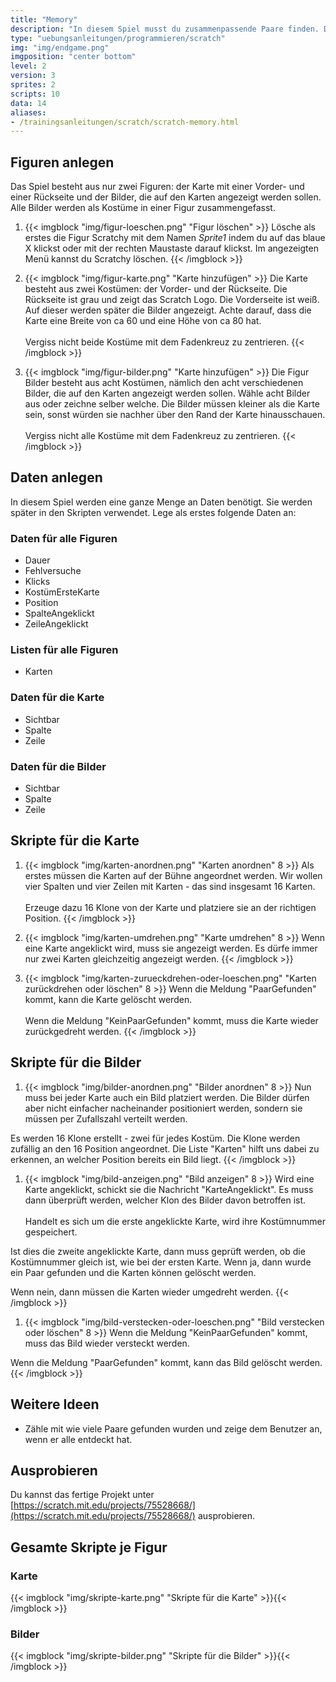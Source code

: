 ```yaml
---
title: "Memory"
description: "In diesem Spiel musst du zusammenpassende Paare finden. Du darfst immer nur zwei Karten gleichzeitig umdrehen. Wie viele Versuche brauchst du, bis du alle Paare gefunden hast?"
type: "uebungsanleitungen/programmieren/scratch"
img: "img/endgame.png"
imgposition: "center bottom"
level: 2
version: 3
sprites: 2
scripts: 10
data: 14
aliases:
- /trainingsanleitungen/scratch/scratch-memory.html
---
```


## Figuren anlegen

Das Spiel besteht aus nur zwei Figuren: der Karte mit einer Vorder- und einer Rückseite und der Bilder, die auf den Karten angezeigt werden sollen. 
Alle Bilder werden als Kostüme in einer Figur zusammengefasst.

1. {{< imgblock "img/figur-loeschen.png" "Figur löschen" >}}
Lösche als erstes die Figur Scratchy mit dem Namen *Sprite1* indem du auf das blaue X klickst oder mit der rechten Maustaste darauf klickst. 
Im angezeigten Menü kannst du Scratchy löschen.
{{< /imgblock >}}

2. {{< imgblock "img/figur-karte.png" "Karte hinzufügen" >}}
Die Karte besteht aus zwei Kostümen: der Vorder- und der Rückseite. Die Rückseite ist grau und zeigt das Scratch Logo. Die Vorderseite ist weiß. Auf dieser werden später die Bilder angezeigt. 
Achte darauf, dass die Karte eine Breite von ca 60 und eine Höhe von ca 80 hat.<br/><br/>
Vergiss nicht beide Kostüme mit dem Fadenkreuz zu zentrieren.
{{< /imgblock >}}

3. {{< imgblock "img/figur-bilder.png" "Karte hinzufügen" >}}
Die Figur Bilder besteht aus acht Kostümen, nämlich den acht verschiedenen Bilder, die auf den Karten angezeigt werden sollen. Wähle acht Bilder aus oder zeichne selber welche. 
Die Bilder müssen kleiner als die Karte sein, sonst würden sie nachher über den Rand der Karte hinausschauen.<br/><br/>
Vergiss nicht alle Kostüme mit dem Fadenkreuz zu zentrieren.
{{< /imgblock >}}

## Daten anlegen

In diesem Spiel werden eine ganze Menge an Daten benötigt. Sie werden später in den Skripten verwendet. Lege als erstes folgende Daten an:

### Daten für alle Figuren

* Dauer
* Fehlversuche
* Klicks
* KostümErsteKarte
* Position
* SpalteAngeklickt
* ZeileAngeklickt


### Listen für alle Figuren

* Karten

### Daten für die Karte

* Sichtbar
* Spalte
* Zeile

### Daten für die Bilder

* Sichtbar
* Spalte
* Zeile

## Skripte für die Karte
1. {{< imgblock "img/karten-anordnen.png" "Karten anordnen" 8 >}}
Als erstes müssen die Karten auf der Bühne angeordnet werden. Wir wollen vier Spalten und vier Zeilen mit Karten - das sind insgesamt 16 Karten.<br/><br/>
Erzeuge dazu 16 Klone von der Karte und platziere sie an der richtigen Position.
{{< /imgblock >}}

1. {{< imgblock "img/karten-umdrehen.png" "Karte umdrehen" 8 >}}
Wenn eine Karte angeklickt wird, muss sie angezeigt werden. Es dürfe immer nur zwei Karten gleichzeitig angezeigt werden.
{{< /imgblock >}}

1. {{< imgblock "img/karten-zurueckdrehen-oder-loeschen.png" "Karten zurückdrehen oder löschen" 8 >}}
Wenn die Meldung "PaarGefunden" kommt, kann die Karte gelöscht werden.<br/><br/>
Wenn die Meldung "KeinPaarGefunden" kommt, muss die Karte wieder zurückgedreht werden.
{{< /imgblock >}}

## Skripte für die Bilder

1. {{< imgblock "img/bilder-anordnen.png" "Bilder anordnen" 8 >}}
Nun muss bei jeder Karte auch ein Bild platziert werden. Die Bilder dürfen aber nicht einfacher nacheinander positioniert werden, sondern sie müssen per Zufallszahl verteilt werden.

Es werden 16 Klone erstellt - zwei für jedes Kostüm. Die Klone werden zufällig an den 16 Position angeordnet. Die Liste "Karten" hilft uns dabei zu erkennen, 
an welcher Position bereits ein Bild liegt.
{{< /imgblock >}}

1. {{< imgblock "img/bild-anzeigen.png" "Bild anzeigen" 8 >}}
Wird eine Karte angeklickt, schickt sie die Nachricht "KarteAngeklickt". Es muss dann überprüft werden, welcher Klon des Bilder davon betroffen ist.<br/><br/>
Handelt es sich um die erste angeklickte Karte, wird ihre Kostümnummer gespeichert.

Ist dies die zweite angeklickte Karte, dann muss geprüft werden, ob die Kostümnummer gleich ist, wie bei der ersten Karte. Wenn ja, dann wurde ein Paar gefunden und die Karten können gelöscht werden. 

Wenn nein, dann müssen die Karten wieder umgedreht werden.
{{< /imgblock >}}

1. {{< imgblock "img/bild-verstecken-oder-loeschen.png" "Bild verstecken oder löschen" 8 >}}
Wenn die Meldung "KeinPaarGefunden" kommt, muss das Bild wieder versteckt werden.

Wenn die Meldung "PaarGefunden" kommt, kann das Bild gelöscht werden.
{{< /imgblock >}}

## Weitere Ideen
* Zähle mit wie viele Paare gefunden wurden und zeige dem Benutzer an, wenn er alle entdeckt hat.

## Ausprobieren

Du kannst das fertige Projekt unter [https://scratch.mit.edu/projects/75528668/](https://scratch.mit.edu/projects/75528668/) ausprobieren.

## Gesamte Skripte je Figur

### Karte

{{< imgblock "img/skripte-karte.png" "Skripte für die Karte" >}}{{< /imgblock >}}

### Bilder

{{< imgblock "img/skripte-bilder.png" "Skripte für die Bilder" >}}{{< /imgblock >}}
